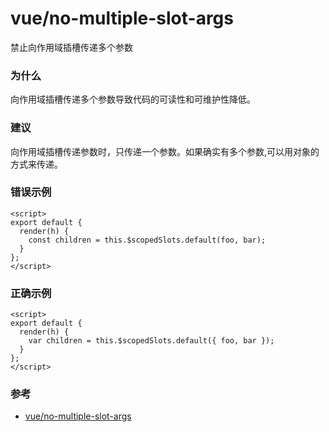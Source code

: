 # vue/no-multiple-slot-args

禁止向作用域插槽传递多个参数

### 为什么

向作用域插槽传递多个参数导致代码的可读性和可维护性降低。

### 建议

向作用域插槽传递参数时，只传递一个参数。如果确实有多个参数,可以用对象的方式来传递。

### 错误示例

```vue
<script>
export default {
  render(h) {
    const children = this.$scopedSlots.default(foo, bar);
  }
};
</script>
```

### 正确示例

```vue
<script>
export default {
  render(h) {
    var children = this.$scopedSlots.default({ foo, bar });
  }
};
</script>
```

### 参考

- [vue/no-multiple-slot-args](https://eslint.vuejs.org/rules/no-multiple-slot-args.html)
